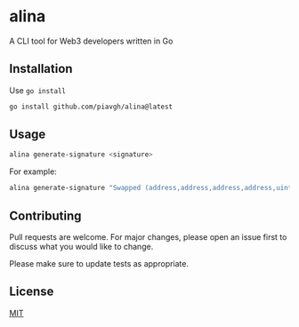 # alina

A CLI tool for Web3 developers written in Go

## Installation

Use `go install`

```bash
go install github.com/piavgh/alina@latest
```

## Usage

```bash
alina generate-signature <signature>
```

For example:
```bash
alina generate-signature "Swapped (address,address,address,address,uint256, uint256)"
```

## Contributing
Pull requests are welcome. For major changes, please open an issue first to discuss what you would like to change.

Please make sure to update tests as appropriate.

## License
[MIT](https://choosealicense.com/licenses/mit/)
